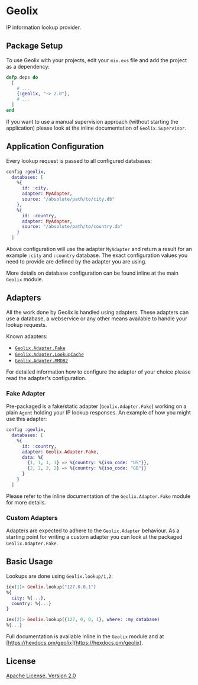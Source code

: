 # Geolix

IP information lookup provider.

## Package Setup

To use Geolix with your projects, edit your `mix.exs` file and add the project as a dependency:

```elixir
defp deps do
  [
    # ...
    {:geolix, "~> 2.0"},
    # ...
  ]
end
```

If you want to use a manual supervision approach (without starting the application) please look at the inline documentation of `Geolix.Supervisor`.

## Application Configuration

Every lookup request is passed to all configured databases:

```elixir
config :geolix,
  databases: [
    %{
      id: :city,
      adapter: MyAdapter,
      source: "/absolute/path/to/city.db"
    },
    %{
      id: :country,
      adapter: MyAdapter,
      source: "/absolute/path/to/country.db"
    }
  ]
```

Above configuration will use the adapter `MyAdapter` and return a result for an example `:city` and `:country` database. The exact configuration values you need to provide are defined by the adapter you are using.

More details on database configuration can be found inline at the main `Geolix` module.

## Adapters

All the work done by Geolix is handled using adapters. These adapters can use a database, a webservice or any other means available to handle your lookup requests.

Known adapters:

- [`Geolix.Adapter.Fake`](#fake-adapter)
- [`Geolix.Adapter.LookupCache`](https://github.com/elixir-geolix/adapter_lookup_cache)
- [`Geolix.Adapter.MMDB2`](https://github.com/elixir-geolix/adapter_mmdb2)

For detailed information how to configure the adapter of your choice please read the adapter's configuration.

### Fake Adapter

Pre-packaged is a fake/static adapter (`Geolix.Adapter.Fake`) working on a plain `Agent` holding your IP lookup responses. An example of how you might use this adapter:

```elixir
config :geolix,
  databases: [
    %{
      id: :country,
      adapter: Geolix.Adapter.Fake,
      data: %{
        {1, 1, 1, 1} => %{country: %{iso_code: "US"}},
        {2, 2, 2, 2} => %{country: %{iso_code: "GB"}}
      }
    }
  ]
```

Please refer to the inline documentation of the `Geolix.Adapter.Fake` module for more details.

### Custom Adapters

Adapters are expected to adhere to the `Geolix.Adapter` behaviour. As a starting point for writing a custom adapter you can look at the packaged `Geolix.Adapter.Fake`.

## Basic Usage

Lookups are done using `Geolix.lookup/1,2`:

```elixir
iex(1)> Geolix.lookup("127.0.0.1")
%{
  city: %{...},
  country: %{...}
}

iex(2)> Geolix.lookup({127, 0, 0, 1}, where: :my_database)
%{...}
```

Full documentation is available inline in the `Geolix` module and at [https://hexdocs.pm/geolix](https://hexdocs.pm/geolix).

## License

[Apache License, Version 2.0](http://www.apache.org/licenses/LICENSE-2.0)

